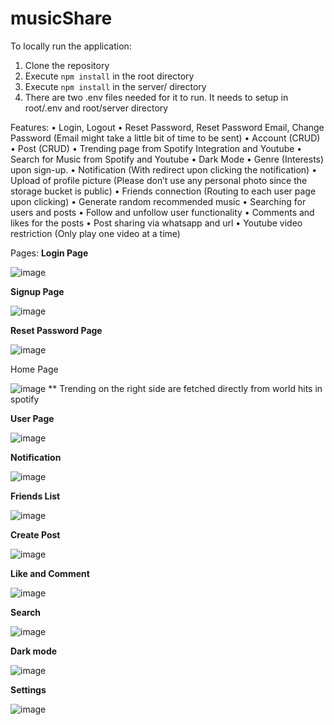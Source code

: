 # musicShare
To locally run the application:
1. Clone the repository
2. Execute `npm install` in the root directory
3. Execute `npm install` in the server/ directory
4. There are two .env files needed for it to run. It needs to setup in root/.env and root/server directory

Features:
•	Login, Logout
•	Reset Password, Reset Password Email, Change Password (Email might take a little bit of time to be sent)
•	Account (CRUD)
•	Post (CRUD) 
•	Trending page from Spotify Integration and Youtube
•	Search for Music from Spotify and Youtube
•	Dark Mode
•	Genre (Interests) upon sign-up.
•	Notification (With redirect upon clicking the notification)
•	Upload of profile picture (Please don’t use any personal photo since the storage bucket is public)
•	Friends connection (Routing to each user page upon clicking)
•	Generate random recommended music 
•	Searching for users and posts
•	Follow and unfollow user functionality
•	Comments and likes for the posts
•	Post sharing via whatsapp and url
•	Youtube video restriction (Only play one video at a time)

Pages:
**Login Page**

![image](https://github.com/user-attachments/assets/0c4b65c0-c297-4ffc-89f1-976473dd083a)

**Signup Page**

![image](https://github.com/user-attachments/assets/661d203f-85c8-43d1-befa-8a0621dd89e7)

**Reset Password Page**

![image](https://github.com/user-attachments/assets/e3bb2559-2400-44de-9087-2ba448139597)

Home Page

![image](https://github.com/user-attachments/assets/3922676d-ecc3-4d98-bf93-5544947c2609)
** Trending on the right side are fetched directly from world hits in spotify

**User Page**

![image](https://github.com/user-attachments/assets/eabfe366-4475-400e-93f7-2bca22e17cc6)

**Notification**

![image](https://github.com/user-attachments/assets/3d05a86e-f899-4a86-bb45-e01642e96b44)

**Friends List**

![image](https://github.com/user-attachments/assets/71960604-1d47-4fad-b41a-1412cd40e222)

**Create Post**

![image](https://github.com/user-attachments/assets/9489d76b-ab1a-426a-97e0-7f6e2f18c4d7)

**Like and Comment**

![image](https://github.com/user-attachments/assets/baebf449-7b18-4472-bfe5-ec333c80ae71)

**Search**

![image](https://github.com/user-attachments/assets/e3bfe3c4-caf9-4b7a-87e1-dfbe583d3b31)

**Dark mode**

![image](https://github.com/user-attachments/assets/6a468f6c-f29e-4c2d-95f5-d76101d49bb5)

**Settings**

![image](https://github.com/user-attachments/assets/f1456492-fd2d-4db4-ad4e-a6cb22175401)
